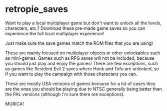 # retropie_saves
Want to play a local multiplayer game but don't want to unlock all the levels, characters, etc.? Download these pre-made game saves so you can experience the full local multiplayer experience!

Just make sure the save games match the ROM files that you are using!

These are mainly focused on multiplayer objects or other unlockables such as mini-games.
Games such as RPG saves will not be included, because you should just play and enjoy the games! There are few exceptions, such as games like Resident Evil 2 saves where Hunk and Tofu are unlocked, so if you want to play the campaign with those characters you can.

These are mostly USA versions of games because for a lot of cases they are the ones you should be playing due to NTSC generally being better than the PAL versions (although i'm sure there are exceptions).

MURICA!
